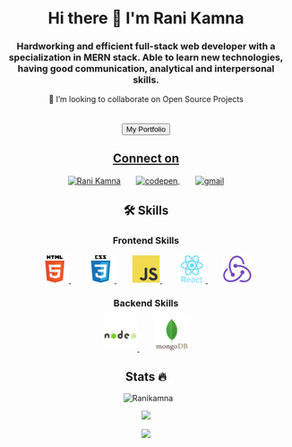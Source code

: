 <h1 align='center'>Hi there 👋 I'm Rani Kamna</h1>
<h3 align='center'>Hardworking and efficient full-stack web developer with a specialization in MERN stack. Able to learn new technologies, having good communication, analytical and interpersonal skills.</h3>
<!-- <li align="center">🌱 I’m currently learning Data Structure and MERN Stack</li> -->
<p align="center">👯 I’m looking to collaborate on Open Source Projects</p>
<h2 align='center'>
        <a href="https://rani-kamna-portfolio.vercel.app/"  target='_blank'>
        <button>My Portfolio</button>
</h2>
</p>

<!--
**RaniKamna/RaniKamna** is a ✨ _special_ ✨ repository because its `README.md` (this file) appears on your GitHub profile.

Here are some ideas to get you started:
- 🔭 I’m currently working on ...
- 🤔 I’m looking for help with ...
- 💬 Ask me about ...
- 📫 How to reach me: ...
- 😄 Pronouns: ...
- ⚡ Fun fact: ...
- 👷 
-->


<!-- <h2 align="center"> 🙋‍♂️ About me </h2> -->
<h2  align="center">Connect on</h2>
<p align="center">
<a href="https://www.linkedin.com/in/rani-kamna-b12b10197/" target="blank"><img align="center" src="https://raw.githubusercontent.com/rahuldkjain/github-profile-readme-generator/master/src/images/icons/Social/linked-in-alt.svg" alt="Rani Kamna" height="50" width="50"/></a>&nbsp;&nbsp;&nbsp;&nbsp;&nbsp;&nbsp;
<a href="https://codepen.io/ranik">
        <img src="https://cdn.freelogovectors.net/wp-content/uploads/2018/03/codepen-button-logo.png" alt="codepen" width='50' height='50' align='center'/>
</a>&nbsp;&nbsp;&nbsp;&nbsp;&nbsp;&nbsp;
<a href="mailto:ranikamna7251@gmail.com">  <img src="http://pngimg.com/uploads/google/google_PNG19639.png" alt="gmail" width='50' height='50'  align='center' /></a>
</p>
<h2 align="center">🛠 Skills</h2>
<h3 align="center">Frontend Skills</h3>
 <p align='center'>
        <a href="https://www.w3.org/html/" target="_blank"  align="center">
   <img src="https://raw.githubusercontent.com/devicons/devicon/master/icons/html5/html5-original-wordmark.svg" alt="html5" width="50" height="50" />
 </a>&nbsp;&nbsp;&nbsp;&nbsp;&nbsp;&nbsp;
 <a href="https://www.w3schools.com/css/" target="_blank">
    <img src="https://raw.githubusercontent.com/devicons/devicon/master/icons/css3/css3-original-wordmark.svg" alt="css3" width="50" height="50" />
 </a>&nbsp;&nbsp;&nbsp;&nbsp;&nbsp;&nbsp;
 <a href="https://developer.mozilla.org/en-US/docs/Web/JavaScript" target="_blank">
    <img src="https://raw.githubusercontent.com/devicons/devicon/master/icons/javascript/javascript-original.svg" alt="javascript" width="50" height="50" />
 </a>&nbsp;&nbsp;&nbsp;&nbsp;&nbsp;&nbsp;
 <a href="https://reactjs.org/" target="_blank">
    <img src="https://raw.githubusercontent.com/devicons/devicon/master/icons/react/react-original-wordmark.svg" alt="react" width="50" height="50" />
 </a>&nbsp;&nbsp;&nbsp;&nbsp;&nbsp;&nbsp;
 <a href="https://react-redux.js.org/introduction/getting-started">
    <img src="https://raw.githubusercontent.com/devicons/devicon/master/icons/redux/redux-original.svg" alt="redux" width="50" height="50" />
 </a>
 </p>
 <h3 align="center">Backend Skills</h3>
 <p align='center'>
         <a href="https://developer.mozilla.org/en-US/docs/Learn/Server-side/Express_Nodejs" target='_blank'>
    <img src="https://raw.githubusercontent.com/devicons/devicon/master/icons/nodejs/nodejs-original-wordmark.svg" alt="nodejs" width="60" height="60" />
 </a>&nbsp;&nbsp;&nbsp;&nbsp;&nbsp;&nbsp;
 <a href="https://docs.mongodb.com/manual/reference/command/">
     <img src="https://raw.githubusercontent.com/devicons/devicon/master/icons/mongodb/mongodb-original-wordmark.svg" alt="mongodb" width="60" height="60" />
 </a>
</p>
<h2 align="center">Stats  🔥</h2>
<p align="center">&nbsp;
<!--         <img align="center" src="https://github-readme-stats.vercel.app/api?username=RaniKamna&show_icons=true&locale=en" alt="RaniKamna" /> -->
        <img src="https://github-readme-stats.vercel.app/api?username=Ranikamna&show_icons=true&theme=radical&count_private=true&border_color=444&title_color=FC6401&icon_color=FC6401&bg_color=0D111700&text_color=969696&custom_title=Ranikamna+Github Stats"height:"200"  alt="Ranikamna" />

</p>
<p align="center">
<!--         <img align="center" src="https://github-readme-streak-stats.herokuapp.com/?user=RaniKamna&" alt="RaniKamna" /> -->
         <img width="400px" height:"200" src="http://github-readme-streak-stats.herokuapp.com?user=Ranikamna&border_color=444&background=0D111700&border=943BDD00&fire=CB0044&sideNums=FC6401&currStreakLabel=ff96e6e&currStreakNum=969696&sideLabels=FC6401&dates=969696&stroke=7F1DA2" />
</p>
<p align="center">
<!--         <img align="center" src="https://github-readme-stats.vercel.app/api/top-langs?username=RaniKamna&show_icons=true&locale=en&layout=compact" alt="RaniKamna" /> -->
           <img src="https://github-readme-stats.vercel.app/api/top-langs/?username=Ranikamna&layout=compact&text_color=969696&border_color=444&title_color=00BFFF&bg_color=0D111700"  height="200"/>

</p>
